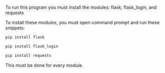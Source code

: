 To run this program you must install the modules: flask, flask_login, and requests

To install these modules, you must open command prompt and run these snippets:

```sh
pip install flask
```

```sh
pip install flask_login
```

```sh
pip install requests
```

This must be done for every module.
